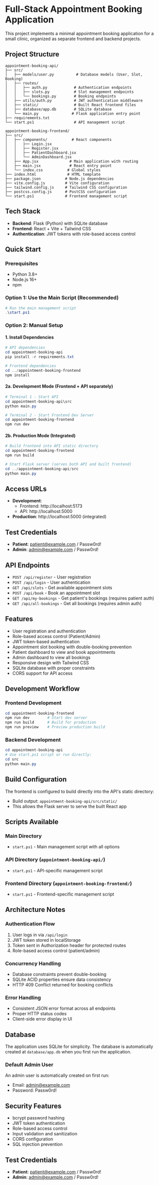 # Full-Stack Appointment Booking Application

This project implements a minimal appointment booking application for a small clinic, organized as separate frontend and backend projects.

## Project Structure

```
appointment-booking-api/
├── src/
│   ├── models/user.py          # Database models (User, Slot, Booking)
│   ├── routes/
│   │   ├── auth.py            # Authentication endpoints
│   │   ├── slots.py           # Slot management endpoints
│   │   └── bookings.py        # Booking endpoints
│   ├── utils/auth.py          # JWT authentication middleware
│   ├── static/                # Built React frontend files
│   ├── database/app.db        # SQLite database
│   └── main.py               # Flask application entry point
├── requirements.txt
└── start.ps1                  # API management script

appointment-booking-frontend/
├── src/
│   ├── components/           # React components
│   │   ├── Login.jsx
│   │   ├── Register.jsx
│   │   ├── PatientDashboard.jsx
│   │   └── AdminDashboard.jsx
│   ├── App.jsx              # Main application with routing
│   ├── main.jsx             # React entry point
│   └── index.css           # Global styles
├── index.html              # HTML template
├── package.json           # Node.js dependencies
├── vite.config.js         # Vite configuration
├── tailwind.config.js     # Tailwind CSS configuration
├── postcss.config.js      # PostCSS configuration
└── start.ps1              # Frontend management script
```

## Tech Stack

- **Backend**: Flask (Python) with SQLite database
- **Frontend**: React + Vite + Tailwind CSS
- **Authentication**: JWT tokens with role-based access control

## Quick Start

### Prerequisites
- Python 3.8+
- Node.js 16+
- npm

### Option 1: Use the Main Script (Recommended)
```powershell
# Run the main management script
.\start.ps1
```

### Option 2: Manual Setup

#### 1. Install Dependencies
```powershell
# API dependencies
cd appointment-booking-api
pip install -r requirements.txt

# Frontend dependencies  
cd ../appointment-booking-frontend
npm install
```

#### 2a. Development Mode (Frontend + API separately)
```powershell
# Terminal 1 - Start API
cd appointment-booking-api\src
python main.py

# Terminal 2 - Start Frontend Dev Server
cd appointment-booking-frontend
npm run dev
```

#### 2b. Production Mode (Integrated)
```powershell
# Build frontend into API static directory
cd appointment-booking-frontend
npm run build

# Start Flask server (serves both API and built frontend)
cd ../appointment-booking-api/src
python main.py
```

## Access URLs

- **Development**: 
  - Frontend: http://localhost:5173
  - API: http://localhost:5000
- **Production**: http://localhost:5000 (integrated)

## Test Credentials

- **Patient**: patient@example.com / Passw0rd!
- **Admin**: admin@example.com / Passw0rd!

## API Endpoints

- `POST /api/register` - User registration
- `POST /api/login` - User authentication
- `GET /api/slots` - Get available appointment slots
- `POST /api/book` - Book an appointment slot
- `GET /api/my-bookings` - Get patient's bookings (requires patient auth)
- `GET /api/all-bookings` - Get all bookings (requires admin auth)

## Features

-  User registration and authentication
-  Role-based access control (Patient/Admin)
-  JWT token-based authentication
-  Appointment slot booking with double-booking prevention
-  Patient dashboard to view and book appointments
-  Admin dashboard to view all bookings
-  Responsive design with Tailwind CSS
-  SQLite database with proper constraints
- CORS support for API access

## Development Workflow

### Frontend Development
```powershell
cd appointment-booking-frontend
npm run dev        # Start dev server
npm run build      # Build for production
npm run preview    # Preview production build
```

### Backend Development
```powershell
cd appointment-booking-api
# Use start.ps1 script or run directly:
cd src
python main.py
```

## Build Configuration

The frontend is configured to build directly into the API's static directory:
- Build output: `appointment-booking-api/src/static/`
- This allows the Flask server to serve the built React app

## Scripts Available

### Main Directory
- `start.ps1` - Main management script with all options

### API Directory (`appointment-booking-api/`)
- `start.ps1` - API-specific management script

### Frontend Directory (`appointment-booking-frontend/`)
- `start.ps1` - Frontend-specific management script

## Architecture Notes

### Authentication Flow
1. User logs in via `/api/login`
2. JWT token stored in localStorage
3. Token sent in Authorization header for protected routes
4. Role-based access control (patient/admin)

### Concurrency Handling
- Database constraints prevent double-booking
- SQLite ACID properties ensure data consistency
- HTTP 409 Conflict returned for booking conflicts

### Error Handling
- Consistent JSON error format across all endpoints
- Proper HTTP status codes
- Client-side error display in UI

## Database

The application uses SQLite for simplicity. The database is automatically created at `database/app.db` when you first run the application.

### Default Admin User
An admin user is automatically created on first run:
- Email: admin@example.com
- Password: Passw0rd!

## Security Features

- bcrypt password hashing
- JWT token authentication
- Role-based access control
- Input validation and sanitization
- CORS configuration
- SQL injection prevention


## Test Credentials

- **Patient**: patient@example.com / Passw0rd!
- **Admin**: admin@example.com / Passw0rd!

